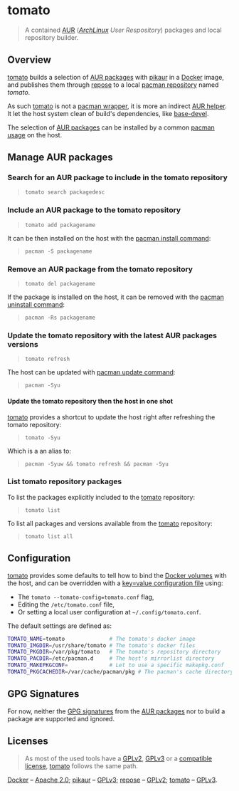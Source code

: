 <!--
vi:wrap:linebreak:nolist:
-->
# tomato

> A contained [AUR] (_[ArchLinux] User Respository_) packages and local repository builder.


## Overview

[tomato] builds a selection of [AUR packages] with [pikaur] in a [Docker] image, and publishes them through [repose] to a local [pacman repository] named _tomato_.

As such [tomato] is not a [pacman wrapper], it is more an indirect [AUR helper]. It let the host system clean of build's dependencies, like [base-devel].

The selection of [AUR packages] can be installed by a common [pacman usage] on the host.

## Manage AUR packages

### Search for an AUR package to include in the tomato repository

> `tomato search packagedesc`

### Include an AUR package to the tomato repository

> `tomato add packagename`

It can be then installed on the host with the [pacman install command]:

> `pacman -S packagename`

### Remove an AUR package from the tomato repository

> `tomato del packagename`

If the package is installed on the host, it can be removed with the [pacman uninstall command]:

> `pacman -Rs packagename`

### Update the tomato repository with the latest AUR packages versions

> `tomato refresh`

The host can be updated with [pacman update command]:

> `pacman -Syu`

#### Update the tomato repository then the host in one shot

[tomato] provides a shortcut to update the host right after refreshing the tomato repository:

> `tomato -Syu`

Which is a an alias to:

> `pacman -Syuw && tomato refresh && pacman -Syu`

### List tomato repository packages

To list the packages explicitly included to the [tomato] repository:

> `tomato list`

To list all packages and versions available from the [tomato] repository:

> `tomato list all`

## Configuration

[tomato] provides some defaults to tell how to bind the [Docker volumes] with the host, and can be overridden with a [key=value configuration file] using:

  * The `tomato --tomato-config=tomato.conf` flag,
  * Editing the `/etc/tomato.conf` file,
  * Or setting a local user configuration at `~/.config/tomato.conf`.

The default settings are defined as:
```sh
TOMATO_NAME=tomato              # The tomato's docker image
TOMATO_IMGDIR=/usr/share/tomato # The tomato's docker files
TOMATO_PKGDIR=/var/pkg/tomato   # The tomato's repository directory
TOMATO_PACDIR=/etc/pacman.d     # The host's mirrorlist directory
TOMATO_MAKEPKGCONF=             # Let to use a specific makepkg.conf
TOMATO_PKGCACHEDIR=/var/cache/pacman/pkg # The pacman's cache directory
```

## GPG Signatures

For now, neither the [GPG signatures] from the [AUR packages] nor to build a package are supported and ignored.


## Licenses

> As most of the used tools have a [GPLv2], [GPLv3] or a [compatible license](https://www.gnu.org/licenses/license-list.html#apache2), [tomato] follows the same path.

[Docker] – [Apache 2.0](https://www.docker.com/legal/components-licenses);
[pikaur] – [GPLv3](https://github.com/actionless/pikaur/blob/master/LICENSE);
[repose] – [GPLv2](https://github.com/vodik/repose/blob/master/COPYING);
[tomato] – [GPLv3](https://github.com/aji-prod/tomato/blob/master/LICENSE).



  [AUR helper]: https://wiki.archlinux.org/index.php/AUR_helpers
  [AUR packages]: https://www.archlinux.org/packages/
  [AUR]: https://aur.archlinux.org/
  [ArchLinux]: https://www.archlinux.org/
  [Docker volumes]: https://docs.docker.com/storage/volumes/
  [Docker]: https://docs.docker.com/
  [GPG signatures]: https://wiki.archlinux.org/index.php/Makepkg#Signature_checking
  [GPLv2]: https://www.gnu.org/licenses/gpl-2.0.html
  [GPLv3]: https://www.gnu.org/licenses/gpl-3.0.html
  [base-devel]: https://wiki.archlinux.org/index.php/Arch_User_Repository#Prerequisites
  [key=value configuration file]: https://www.freedesktop.org/software/systemd/man/systemd.exec.html#EnvironmentFile=
  [pacman install command]: https://wiki.archlinux.org/index.php/Pacman#Installing_specific_packages
  [pacman repository]: https://wiki.archlinux.org/index.php/Pacman#Repositories_and_mirrors
  [pacman uninstall command]: https://wiki.archlinux.org/index.php/Pacman#Removing_packages
  [pacman update command]: https://wiki.archlinux.org/index.php/Pacman#Upgrading_packages
  [pacman usage]: https://wiki.archlinux.org/index.php/Pacman#Usage
  [pacman wrapper]: https://wiki.archlinux.org/index.php/AUR_helpers#Pacman_wrappers
  [pacman]: https://wiki.archlinux.org/index.php/Pacman
  [pikaur]: https://github.com/actionless/pikaur
  [repose]: https://github.com/vodik/repose
  [tomato]: https://github.com/aji-prod/tomato
